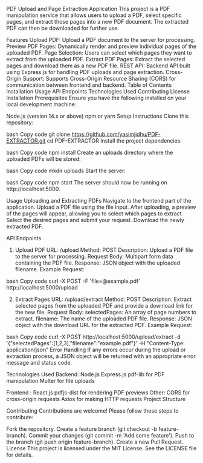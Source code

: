 PDF Upload and Page Extraction Application
This project is a PDF manipulation service that allows users to upload a PDF, select specific pages, and extract those pages into a new PDF document. The extracted PDF can then be downloaded for further use.

Features
Upload PDF: Upload a PDF document to the server for processing.
Preview PDF Pages: Dynamically render and preview individual pages of the uploaded PDF.
Page Selection: Users can select which pages they want to extract from the uploaded PDF.
Extract PDF Pages: Extract the selected pages and download them as a new PDF file.
REST API: Backend API built using Express.js for handling PDF uploads and page extraction.
Cross-Origin Support: Supports Cross-Origin Resource Sharing (CORS) for communication between frontend and backend.
Table of Contents
Installation
Usage
API Endpoints
Technologies Used
Contributing
License
Installation
Prerequisites
Ensure you have the following installed on your local development machine:

Node.js (version 14.x or above)
npm or yarn
Setup Instructions
Clone this repository:

bash
Copy code
git clone  https://github.com/yasimjidhu/PDF-EXTRACTOR.git
cd PDF-EXTRACTOR
Install the project dependencies:

bash
Copy code
npm install
Create an uploads directory where the uploaded PDFs will be stored:

bash
Copy code
mkdir uploads
Start the server: 

bash
Copy code
npm start
The server should now be running on http://localhost:5000.

Usage
Uploading and Extracting PDFs
Navigate to the frontend part of the application.
Upload a PDF file using the file input.
After uploading, a preview of the pages will appear, allowing you to select which pages to extract.
Select the desired pages and submit your request.
Download the newly extracted PDF.

API Endpoints
1. Upload PDF
URL: /upload
Method: POST
Description: Upload a PDF file to the server for processing.
Request Body: Multipart form data containing the PDF file.
Response: JSON object with the uploaded filename.
Example Request:

bash
Copy code
curl -X POST -F 'file=@example.pdf' http://localhost:5000/upload

2. Extract Pages
URL: /upload/extract
Method: POST
Description: Extract selected pages from the uploaded PDF and provide a download link for the new file.
Request Body:
selectedPages: An array of page numbers to extract.
filename: The name of the uploaded PDF file.
Response: JSON object with the download URL for the extracted PDF.
Example Request:

bash
Copy code
curl -X POST http://localhost:5000/upload/extract -d '{"selectedPages":[1,2,3],"filename":"example.pdf"}' -H "Content-Type: application/json"
Error Handling
If any errors occur during the upload or extraction process, a JSON object will be returned with an appropriate error message and status code.

Technologies Used
Backend:
Node.js
Express.js
pdf-lib for PDF manipulation
Multer for file uploads

Frontend :
React.js
pdfjs-dist for rendering PDF previews
Other:
CORS for cross-origin requests
Axios for making HTTP requests
Project Structure

Contributing
Contributions are welcome! Please follow these steps to contribute:

Fork the repository.
Create a feature branch (git checkout -b feature-branch).
Commit your changes (git commit -m 'Add some feature').
Push to the branch (git push origin feature-branch).
Create a new Pull Request.
License
This project is licensed under the MIT License. See the LICENSE file for details.

